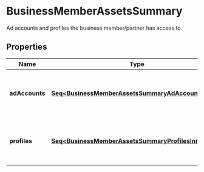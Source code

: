 

# BusinessMemberAssetsSummary

Ad accounts and profiles the business member/partner has access to.

## Properties

Name | Type | Description | Notes
------------ | ------------- | ------------- | -------------
**adAccounts** | [**Seq&lt;BusinessMemberAssetsSummaryAdAccountsInner&gt;**](BusinessMemberAssetsSummaryAdAccountsInner.md) | List of ad account IDs and respective permission levels. |  [optional]
**profiles** | [**Seq&lt;BusinessMemberAssetsSummaryProfilesInner&gt;**](BusinessMemberAssetsSummaryProfilesInner.md) | List of profile IDs and respective permission levels. |  [optional]




